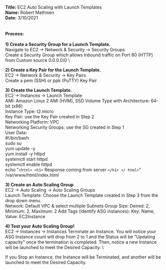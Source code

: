 **Title:** EC2 Auto Scaling with Launch Templates\
**Name:** Robert Mathisen\
**Date:** 3/10/2021 \
\
\
**Process:** <br/>
\
**1) Create a Security Group for a Launch Template.** <br/>
Navigate to EC2 → Network & Security → Security Groups \
Create a Security Group which allows Inbound traffic on Port 80 (HTTP) from Custom source 0.0.0.0/0 \

**2) Create a Key Pair for the Launch Template.** <br/>
EC2 → Network & Security → Key Pairs \
Create a pem (SSH) or ppk (PuTTY) Key Pair

**3) Create the Launch Template.** <br/>
EC2 → Instances → Launch Template \
AMI: Amazon Linux 2 AMI (HVM), SSD Volume Type with Architecture: 64-bit (x86) \
Instance Type: t2.micro \
Key Pair: use the Key Pair created in Step 2 \
Networking Platform: VPC \
Networking Security Groups: use the SG created in Step 1 \
User Data: \
#!/bin/bash \
sudo su \
yum update -y \
yum install -y httpd \
systemctl start httpd \
systemctl enable httpd \
echo "`<html> <h1>` Response coming from server `</h1> </ html>`" /var/www/html/index.html

**3) Create an Auto Scaling Group** <br/>
EC2 → Auto Scaling → Auto Scaling Groups \
Launch Template: Choose the Launch Template created in Step 3 from the drop down menu. \
Network: Default VPC & select multiple Subnets
Group Size: Deired: 2, Minimum: 2, Maximum: 2
Add Tags (identify ASG instances): Key: Name, Value: EC2Instance

**4) Test your Auto Scaling Group!** <br/>
EC2 → Instances → Instances
Terminate an Instance. You will notice your ASG Instance count will drop from 2 to 1 and the Status will be "Updating capacity" once the termination is completed. Then, notice a new Instance will be launched to meet the Desired Capacity. \

If you Stop an Instance, the Instance will be Terminated, and another will be launched to meet the Desired Capacity.











